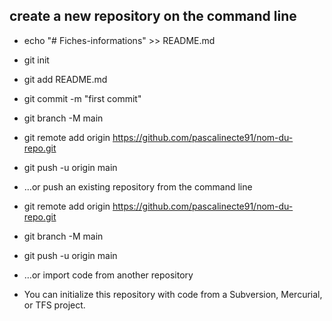 ##   create a new repository on the command line
- echo "# Fiches-informations" >> README.md
- git init
- git add README.md
- git commit -m "first commit"
- git branch -M main
- git remote add origin https://github.com/pascalinecte91/nom-du-repo.git
- git push -u origin main

- …or push an existing repository from the command line
- git remote add origin https://github.com/pascalinecte91/nom-du-repo.git
- git branch -M main
- git push -u origin main


- …or import code from another repository
- You can initialize this repository with code from a Subversion, Mercurial, or TFS project.

